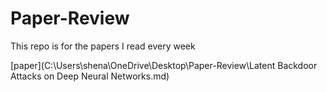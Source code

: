 # Paper-Review
This repo is for the papers I read every week

[paper](C:\Users\shena\OneDrive\Desktop\Paper-Review\Latent Backdoor Attacks on Deep Neural Networks.md) 

